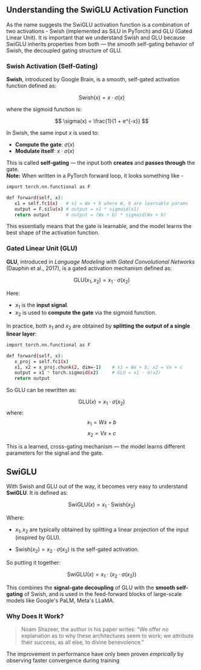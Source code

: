 ## Understanding the SwiGLU Activation Function

As the name suggests the SwiGLU activation function is a combination of two activations - Swish (implemented as SiLU in PyTorch) and GLU (Gated Linear Unit). It is important that we understand Swish and GLU because SwiGLU inherits properties from both — the smooth self-gating behavior of Swish, the decoupled gating structure of GLU.

### Swish Activation (Self-Gating)

**Swish**, introduced by Google Brain, is a smooth, self-gated activation function defined as:

$$
\text{Swish}(x) = x \cdot \sigma(x)
$$

where the sigmoid function is:

$$
\sigma(x) = \frac{1}{1 + e^{-x}}
$$

In Swish, the same input $x$ is used to:
  - **Compute the gate**: $\sigma(x)$
  - **Modulate itself**: $x \cdot \sigma(x)$

This is called **self-gating** — the input both **creates** and **passes through** the gate. \
**Note:** When written in a PyTorch forward loop, it looks something like -
```bash
import torch.nn.functional as F

def forward(self, x):
   x1 = self.fc1(x)   # x1 = Wx + b where W, b are learnable params
   output = F.silu(x) # output = x1 * sigmoid(x1) 
   return output      # output = (Wx + b) * sigmoid(Wx + b)
```
This essentially means that the gate is learnable, and the model learns the best shape of the activation function.

### Gated Linear Unit (GLU)

**GLU**, introduced in *Language Modeling with Gated Convolutional Networks* (Dauphin et al., 2017), is a gated activation mechanism defined as:

$$
\text{GLU}(x_1, x_2) = x_1 \cdot \sigma(x_2)
$$

Here:
- $x_1$ is the **input signal**.
- $x_2$ is used to **compute the gate** via the sigmoid function.

In practice, both $x_1$ and $x_2$ are obtained by **splitting the output of a single linear layer**:

```bash
import torch.nn.functional as F

def forward(self, x):
   x_proj = self.fc1(x)                
   x1, x2 = x_proj.chunk(2, dim=-1)    # x1 = Wx + b, x2 = Vx + c
   output = x1 * torch.sigmoid(x2)     # GLU = x1 · σ(x2)
   return output
```
So GLU can be rewritten as:

$$
\text{GLU}(x) = x_1 \cdot \sigma(x_2)
$$
where:
$$x_1 = W x + b$$
 $$x_2 = V x + c$$


This is a learned, cross-gating mechanism — the model learns different parameters for the signal and the gate.


## SwiGLU

With Swish and GLU out of the way, it becomes very easy to understand **SwiGLU**. It is defined as:

$$
\text{SwiGLU}(x) = x_1 \cdot \text{Swish}(x_2)
$$

Where:
- $x_1, x_2$ are typically obtained by splitting a linear projection of the input (inspired by GLU).

- $\text{Swish}(x_2) = x_2 \cdot \sigma(x_2)$ is the self-gated activation.

So putting it together:

$$
\text{SwiGLU}(x) = x_1 \cdot (x_2 \cdot \sigma(x_2))
$$

This combines the **signal-gate decoupling** of GLU with the **smooth self-gating** of Swish, and is used in the feed-forward blocks of large-scale models like Google's PaLM, Meta's LLaMA.


### Why Does It Work?
> Noam Shazeer, the author in his paper writes: "We offer no explanation as to why these architectures seem to work; we attribute their success, as all else, to divine benevolence."

The improvement in performance have only been proven *emprically* by observing faster convergence during training